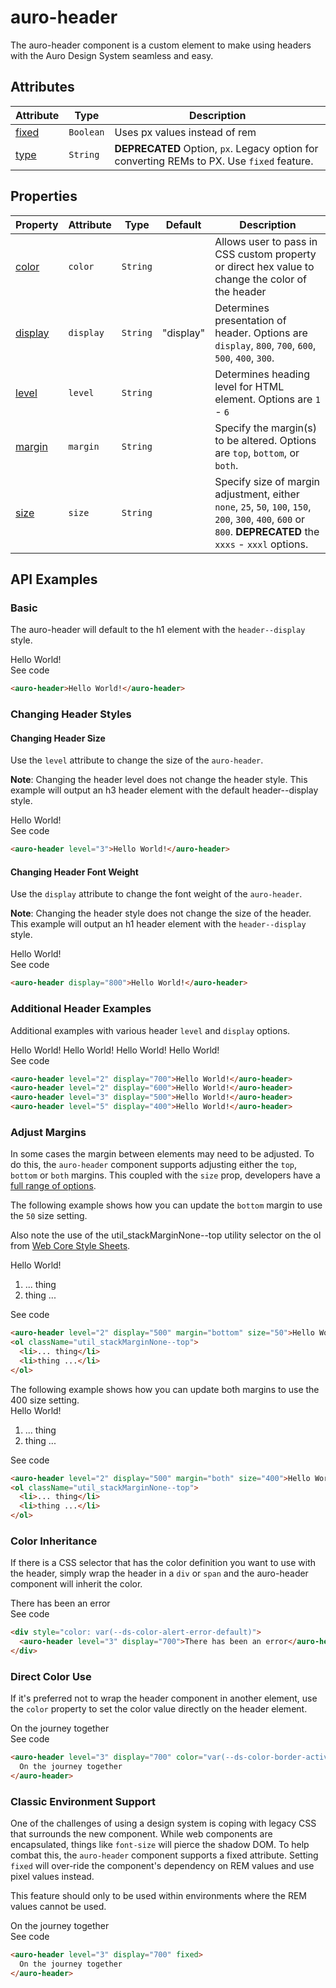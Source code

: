 <!-- AURO-GENERATED-CONTENT:START (FILE:src=../docs/api.md) -->
<!-- The below content is automatically added from ../docs/api.md -->

# auro-header

The auro-header component is a custom element to make using headers with the Auro Design System seamless and easy.

## Attributes

| Attribute | Type      | Description                                      |
|-----------|-----------|--------------------------------------------------|
| [fixed](#fixed)   | `Boolean` | Uses px values instead of rem                    |
| [type](#type)    | `String`  | **DEPRECATED** Option, `px`. Legacy option for converting REMs to PX. Use `fixed` feature. |

## Properties

| Property  | Attribute | Type     | Default   | Description                                      |
|-----------|-----------|----------|-----------|--------------------------------------------------|
| [color](#color)   | `color`   | `String` |           | Allows user to pass in CSS custom property or direct hex value to change the color of the header |
| [display](#display) | `display` | `String` | "display" | Determines presentation of header. Options are `display`, `800`, `700`, `600`, `500`, `400`, `300`. |
| [level](#level)   | `level`   | `String` |           | Determines heading level for HTML element. Options are `1` - `6` |
| [margin](#margin)  | `margin`  | `String` |           | Specify the margin(s) to be altered. Options are `top`, `bottom`, or `both`. |
| [size](#size)    | `size`    | `String` |           | Specify size of margin adjustment, either `none`, `25`, `50`, `100`, `150`, `200`, `300`, `400`, `600` or `800`. **DEPRECATED** the `xxxs` - `xxxl` options. |
<!-- AURO-GENERATED-CONTENT:END -->

## API Examples

### Basic

The auro-header will default to the h1 element with the `header--display` style.

<div class="exampleWrapper">
  <!-- AURO-GENERATED-CONTENT:START (FILE:src=../apiExamples/basic.html) -->
  <!-- The below content is automatically added from ../apiExamples/basic.html -->
  <auro-header>Hello World!</auro-header>
  <!-- AURO-GENERATED-CONTENT:END -->
</div>
<auro-accordion alignRight>
  <span slot="trigger">See code</span>
<!-- AURO-GENERATED-CONTENT:START (CODE:src=../apiExamples/basic.html) -->
<!-- The below code snippet is automatically added from ../apiExamples/basic.html -->

```html
<auro-header>Hello World!</auro-header>
```
<!-- AURO-GENERATED-CONTENT:END -->
</auro-accordion>

### Changing Header Styles

#### Changing Header Size

Use the `level` attribute to change the size of the `auro-header`. 

**Note**: Changing the header level does not change the header style. This example will output an h3 header element with the default header--display style.

<div class="exampleWrapper">
  <!-- AURO-GENERATED-CONTENT:START (FILE:src=../apiExamples/level.html) -->
  <!-- The below content is automatically added from ../apiExamples/level.html -->
  <auro-header level="3">Hello World!</auro-header>
  <!-- AURO-GENERATED-CONTENT:END -->
</div>
<auro-accordion alignRight>
  <span slot="trigger">See code</span>
<!-- AURO-GENERATED-CONTENT:START (CODE:src=../apiExamples/level.html) -->
<!-- The below code snippet is automatically added from ../apiExamples/level.html -->

```html
<auro-header level="3">Hello World!</auro-header>
```
<!-- AURO-GENERATED-CONTENT:END -->
</auro-accordion>

#### Changing Header Font Weight

Use the `display` attribute to change the font weight of the `auro-header`.

**Note**: Changing the header style does not change the size of the header. This example will output an h1 header element with the `header--display` style.

<div class="exampleWrapper">
  <!-- AURO-GENERATED-CONTENT:START (FILE:src=../apiExamples/display.html) -->
  <!-- The below content is automatically added from ../apiExamples/display.html -->
  <auro-header display="800">Hello World!</auro-header>
  <!-- AURO-GENERATED-CONTENT:END -->
</div>
<auro-accordion alignRight>
  <span slot="trigger">See code</span>
<!-- AURO-GENERATED-CONTENT:START (CODE:src=../apiExamples/display.html) -->
<!-- The below code snippet is automatically added from ../apiExamples/display.html -->

```html
<auro-header display="800">Hello World!</auro-header>
```
<!-- AURO-GENERATED-CONTENT:END -->
</auro-accordion>

### Additional Header Examples

Additional examples with various header `level` and `display` options.

<div class="exampleWrapper">
  <!-- AURO-GENERATED-CONTENT:START (FILE:src=../apiExamples/additionalExamples.html) -->
  <!-- The below content is automatically added from ../apiExamples/additionalExamples.html -->
  <auro-header level="2" display="700">Hello World!</auro-header>
  <auro-header level="2" display="600">Hello World!</auro-header>
  <auro-header level="3" display="500">Hello World!</auro-header>
  <auro-header level="5" display="400">Hello World!</auro-header>
  <!-- AURO-GENERATED-CONTENT:END -->
</div>
<auro-accordion alignRight>
  <span slot="trigger">See code</span>
<!-- AURO-GENERATED-CONTENT:START (CODE:src=../apiExamples/additionalExamples.html) -->
<!-- The below code snippet is automatically added from ../apiExamples/additionalExamples.html -->

```html
<auro-header level="2" display="700">Hello World!</auro-header>
<auro-header level="2" display="600">Hello World!</auro-header>
<auro-header level="3" display="500">Hello World!</auro-header>
<auro-header level="5" display="400">Hello World!</auro-header>
```
<!-- AURO-GENERATED-CONTENT:END -->
</auro-accordion>

### Adjust Margins

In some cases the margin between elements may need to be adjusted. To do this, the `auro-header` component supports adjusting either the `top`, `bottom` or `both` margins. This coupled with the `size` prop, developers have a [full range of options](https://auro.alaskaair.com/components/auro/header/api).

The following example shows how you can update the `bottom` margin to use the `50` size setting.

Also note the use of the  util_stackMarginNone--top  utility selector on the ol from [Web Core Style Sheets](https://alaskaairlines.github.io/WebCoreStyleSheets/#utility-layout-mixin-auro_spacing).

<div class="exampleWrapper">
  <!-- AURO-GENERATED-CONTENT:START (FILE:src=../apiExamples/margins.html) -->
  <!-- The below content is automatically added from ../apiExamples/margins.html -->
  <auro-header level="2" display="500" margin="bottom" size="50">Hello World!</auro-header>
  <ol className="util_stackMarginNone--top">
    <li>... thing</li>
    <li>thing ...</li>
  </ol>
  <!-- AURO-GENERATED-CONTENT:END -->
</div>
<auro-accordion alignRight>
  <span slot="trigger">See code</span>
<!-- AURO-GENERATED-CONTENT:START (CODE:src=../apiExamples/margins.html) -->
<!-- The below code snippet is automatically added from ../apiExamples/margins.html -->

```html
<auro-header level="2" display="500" margin="bottom" size="50">Hello World!</auro-header>
<ol className="util_stackMarginNone--top">
  <li>... thing</li>
  <li>thing ...</li>
</ol>
```
<!-- AURO-GENERATED-CONTENT:END -->
</auro-accordion>
The following example shows how you can update both margins to use the 400 size setting.

<div class="exampleWrapper">
  <!-- AURO-GENERATED-CONTENT:START (FILE:src=../apiExamples/margins2.html) -->
  <!-- The below content is automatically added from ../apiExamples/margins2.html -->
  <auro-header level="2" display="500" margin="both" size="400">Hello World!</auro-header>
  <ol className="util_stackMarginNone--top">
    <li>... thing</li>
    <li>thing ...</li>
  </ol>
  <!-- AURO-GENERATED-CONTENT:END -->
</div>
<auro-accordion alignRight>
  <span slot="trigger">See code</span>
<!-- AURO-GENERATED-CONTENT:START (CODE:src=../apiExamples/margins2.html) -->
<!-- The below code snippet is automatically added from ../apiExamples/margins2.html -->

```html
<auro-header level="2" display="500" margin="both" size="400">Hello World!</auro-header>
<ol className="util_stackMarginNone--top">
  <li>... thing</li>
  <li>thing ...</li>
</ol>
```
<!-- AURO-GENERATED-CONTENT:END -->
</auro-accordion>

### Color Inheritance

If there is a CSS selector that has the color definition you want to use with the header, simply wrap the header in a `div` or `span` and the auro-header component will inherit the color.

<div class="exampleWrapper">
  <!-- AURO-GENERATED-CONTENT:START (FILE:src=../apiExamples/colorInheritance.html) -->
  <!-- The below content is automatically added from ../apiExamples/colorInheritance.html -->
  <div style="color: var(--ds-color-alert-error-default)">
    <auro-header level="3" display="700">There has been an error</auro-header>
  </div>
  <!-- AURO-GENERATED-CONTENT:END -->
</div>
<auro-accordion alignRight>
  <span slot="trigger">See code</span>
<!-- AURO-GENERATED-CONTENT:START (CODE:src=../apiExamples/colorInheritance.html) -->
<!-- The below code snippet is automatically added from ../apiExamples/colorInheritance.html -->

```html
<div style="color: var(--ds-color-alert-error-default)">
  <auro-header level="3" display="700">There has been an error</auro-header>
</div>
```
<!-- AURO-GENERATED-CONTENT:END -->
</auro-accordion>

### Direct Color Use

If it's preferred not to wrap the header component in another element, use the `color` property to set the color value directly on the header element.

<div class="exampleWrapper">
  <!-- AURO-GENERATED-CONTENT:START (FILE:src=../apiExamples/directColor.html) -->
  <!-- The below content is automatically added from ../apiExamples/directColor.html -->
  <auro-header level="3" display="700" color="var(--ds-color-border-active-default)">
    On the journey together
  </auro-header>
  <!-- AURO-GENERATED-CONTENT:END -->
</div>
<auro-accordion alignRight>
  <span slot="trigger">See code</span>
<!-- AURO-GENERATED-CONTENT:START (CODE:src=../apiExamples/directColor.html) -->
<!-- The below code snippet is automatically added from ../apiExamples/directColor.html -->

```html
<auro-header level="3" display="700" color="var(--ds-color-border-active-default)">
  On the journey together
</auro-header>
```
<!-- AURO-GENERATED-CONTENT:END -->
</auro-accordion>

### Classic Environment Support

One of the challenges of using a design system is coping with legacy CSS that surrounds the new component. While web components are encapsulated, things like `font-size` will pierce the shadow DOM. To help combat this, the `auro-header` component supports a fixed attribute. Setting `fixed` will over-ride the component's dependency on REM values and use pixel values instead.

This feature should only to be used within environments where the REM values cannot be used.

<div class="exampleWrapper">
  <!-- AURO-GENERATED-CONTENT:START (FILE:src=../apiExamples/fixed.html) -->
  <!-- The below content is automatically added from ../apiExamples/fixed.html -->
  <auro-header level="3" display="700" fixed>
    On the journey together
  </auro-header>
  <!-- AURO-GENERATED-CONTENT:END -->
</div>
<auro-accordion alignRight>
  <span slot="trigger">See code</span>
<!-- AURO-GENERATED-CONTENT:START (CODE:src=../apiExamples/fixed.html) -->
<!-- The below code snippet is automatically added from ../apiExamples/fixed.html -->

```html
<auro-header level="3" display="700" fixed>
  On the journey together
</auro-header>
```
<!-- AURO-GENERATED-CONTENT:END -->
</auro-accordion>
